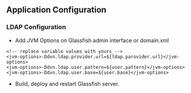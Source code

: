 ## Application Configuration

### LDAP Configuration

* Add JVM Options on Glassfish admin interface or domain.xml

```shell
<!-- replace variable values with yours -->
<jvm-options>-Ddvn.ldap.provider.url=${ldap.parovider.url}</jvm-options>
<jvm-options>-Ddvn.ldap.user.pattern=${user.pattern}</jvm-options>
<jvm-options>-Ddvn.ldap.user.base=${user.base}</jvm-options>
```

* Build, deploy and restart Glassfish server.
	
	